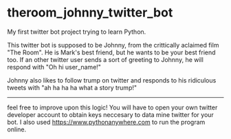 # theroom_johnny_twitter_bot
My first twitter bot project trying to learn Python.

This twitter bot is supposed to be Johnny, from the crittically aclaimed film "The Room". He is Mark's best friend, but he wants to be your best friend too. If an other twitter user sends a sort of greeting to Johnny, he will respond with "Oh hi user_name!" 

Johnny also likes to follow trump on twitter and responds to his ridiculous tweets with "ah ha ha ha what a story trump!" 

------------

feel free to improve upon this logic! You will have to open your own twitter developer account to obtain keys neccesary to data mine twitter for your bot. I also used https://www.pythonanywhere.com to run the program online. 
